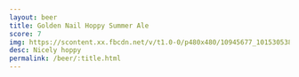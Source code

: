 ```yaml
---
layout: beer
title: Golden Nail Hoppy Summer Ale
score: 7
img: https://scontent.xx.fbcdn.net/v/t1.0-0/p480x480/10945677_10153053839853745_7181309439289874351_n.jpg?oh=c4b1673dad032ee51530aebb12a40137&oe=58D15F3E
desc: Nicely hoppy
permalink: /beer/:title.html
---
```

